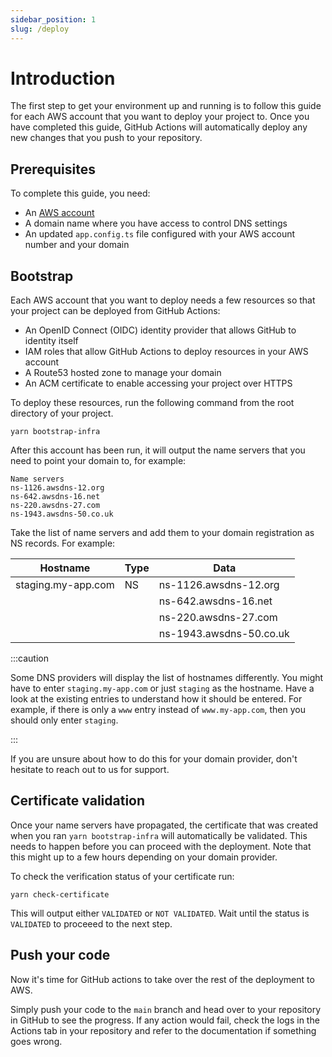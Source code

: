 ```yaml
---
sidebar_position: 1
slug: /deploy
---
```


# Introduction

The first step to get your environment up and running is to follow this guide for each AWS account that you want to deploy your project to. Once you have completed this guide, GitHub Actions will automatically deploy any new changes that you push to your repository.

## Prerequisites

To complete this guide, you need:

- An [AWS account](https://portal.aws.amazon.com/billing/signup)
- A domain name where you have access to control DNS settings
- An updated `app.config.ts` file configured with your AWS account number and your domain

## Bootstrap

Each AWS account that you want to deploy needs a few resources so that your project can be deployed from GitHub Actions:

- An OpenID Connect (OIDC) identity provider that allows GitHub to identity itself
- IAM roles that allow GitHub Actions to deploy resources in your AWS account
- A Route53 hosted zone to manage your domain
- An ACM certificate to enable accessing your project over HTTPS

To deploy these resources, run the following command from the root directory of your project.

`yarn bootstrap-infra`

After this account has been run, it will output the name servers that you need to point your domain to, for example:

```
Name servers
ns-1126.awsdns-12.org
ns-642.awsdns-16.net
ns-220.awsdns-27.com
ns-1943.awsdns-50.co.uk
```

Take the list of name servers and add them to your domain registration as NS records. For example:

| Hostname           | Type | Data                    |
| ------------------ | ---- | ----------------------- |
| staging.my-app.com | NS   | ns-1126.awsdns-12.org   |
|                    |      | ns-642.awsdns-16.net    |
|                    |      | ns-220.awsdns-27.com    |
|                    |      | ns-1943.awsdns-50.co.uk |

:::caution

Some DNS providers will display the list of hostnames differently. You might have to enter `staging.my-app.com` or just `staging` as the hostname. Have a look at the existing entries to understand how it should be entered. For example, if there is only a `www` entry instead of `www.my-app.com`, then you should only enter `staging`.

:::

If you are unsure about how to do this for your domain provider, don't hesitate to reach out to us for support.

## Certificate validation

Once your name servers have propagated, the certificate that was created when you ran `yarn bootstrap-infra` will automatically be validated. This needs to happen before you can proceed with the deployment. Note that this might up to a few hours depending on your domain provider.

To check the verification status of your certificate run:

```
yarn check-certificate
```

This will output either `VALIDATED` or `NOT VALIDATED`. Wait until the status is `VALIDATED` to proceeed to the next step.

## Push your code

Now it's time for GitHub actions to take over the rest of the deployment to AWS.

Simply push your code to the `main` branch and head over to your repository in GitHub to see the progress. If any action would fail, check the logs in the Actions tab in your repository and refer to the documentation if something goes wrong.
